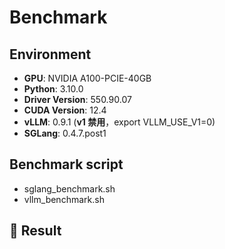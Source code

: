 # Benchmark

## Environment

-   **GPU**: NVIDIA A100-PCIE-40GB
-   **Python**: 3.10.0
-   **Driver Version**: 550.90.07
-   **CUDA Version**: 12.4
-   **vLLM**: 0.9.1 (**v1 禁用**，export VLLM_USE_V1=0)
-   **SGLang**: 0.4.7.post1

## Benchmark script

-   sglang_benchmark.sh
-   vllm_benchmark.sh

## 🚧 Result

